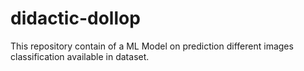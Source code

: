 # didactic-dollop
This repository contain of a ML Model on prediction different images classification available in dataset.
